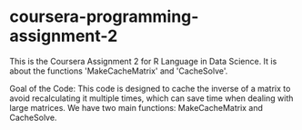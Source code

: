 # coursera-programming-assignment-2
This is the Coursera Assignment 2 for R Language in Data Science. It is about the functions 'MakeCacheMatrix' and 'CacheSolve'.

Goal of the Code:
This code is designed to cache the inverse of a matrix to avoid recalculating it multiple times, which can save time when dealing with large matrices. We have two main functions: MakeCacheMatrix and CacheSolve.

